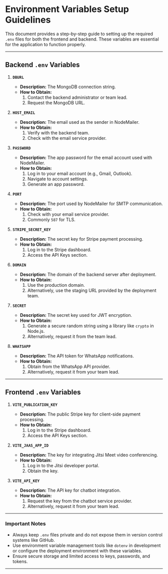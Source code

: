# Environment Variables Setup Guidelines

This document provides a step-by-step guide to setting up the required `.env` files for both the frontend and backend. These variables are essential for the application to function properly.

---

## **Backend `.env` Variables**

1. **`DBURL`**  
   - **Description:** The MongoDB connection string.  
   - **How to Obtain:** 
     1. Contact the backend administrator or team lead.
     2. Request the MongoDB URL.

2. **`HOST_EMAIL`**  
   - **Description:** The email used as the sender in NodeMailer.  
   - **How to Obtain:** 
     1. Verify with the backend team.
     2. Check with the email service provider.

3. **`PASSWORD`**  
   - **Description:** The app password for the email account used with NodeMailer.  
   - **How to Obtain:** 
     1. Log in to your email account (e.g., Gmail, Outlook).
     2. Navigate to account settings.
     3. Generate an app password.

4. **`PORT`**  
   - **Description:** The port used by NodeMailer for SMTP communication.  
   - **How to Obtain:** 
     1. Check with your email service provider.
     2. Commonly `587` for TLS.

5. **`STRIPE_SECRET_KEY`**  
   - **Description:** The secret key for Stripe payment processing.  
   - **How to Obtain:** 
     1. Log in to the Stripe dashboard.
     2. Access the API Keys section.

6. **`DOMAIN`**  
   - **Description:** The domain of the backend server after deployment.  
   - **How to Obtain:** 
     1. Use the production domain.
     2. Alternatively, use the staging URL provided by the deployment team.

7. **`SECRET`**  
   - **Description:** The secret key used for JWT encryption.  
   - **How to Obtain:** 
     1. Generate a secure random string using a library like `crypto` in Node.js.
     2. Alternatively, request it from the team lead.

8. **`WHATSAPP`**  
   - **Description:** The API token for WhatsApp notifications.  
   - **How to Obtain:** 
     1. Obtain from the WhatsApp API provider.
     2. Alternatively, request it from your team lead.

---

## **Frontend `.env` Variables**

1. **`VITE_PUBLICATION_KEY`**  
   - **Description:** The public Stripe key for client-side payment processing.  
   - **How to Obtain:** 
     1. Log in to the Stripe dashboard.
     2. Access the API Keys section.

2. **`VITE_JAAS_APP_ID`**  
   - **Description:** The key for integrating Jitsi Meet video conferencing.  
   - **How to Obtain:** 
     1. Log in to the Jitsi developer portal.
     2. Obtain the key.

3. **`VITE_API_KEY`**  
   - **Description:** The API key for chatbot integration.  
   - **How to Obtain:** 
     1. Request the key from the chatbot service provider.
     2. Alternatively, request it from your team lead.

---

### **Important Notes**
- Always keep `.env` files private and do not expose them in version control systems like GitHub.  
- Use environment variable management tools like `dotenv` in development or configure the deployment environment with these variables.  
- Ensure secure storage and limited access to keys, passwords, and tokens.  

---


